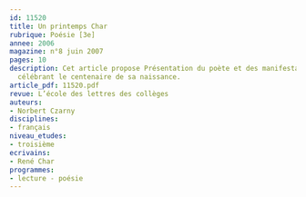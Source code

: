 ```yaml
---
id: 11520
title: Un printemps Char
rubrique: Poésie [3e]
annee: 2006
magazine: n°8 juin 2007
pages: 10
description: Cet article propose Présentation du poète et des manifestations et ouvrages
  célébrant le centenaire de sa naissance.
article_pdf: 11520.pdf
revue: L’école des lettres des collèges
auteurs:
- Norbert Czarny
disciplines:
- français
niveau_etudes:
- troisième
ecrivains:
- René Char
programmes:
- lecture - poésie
---
```

